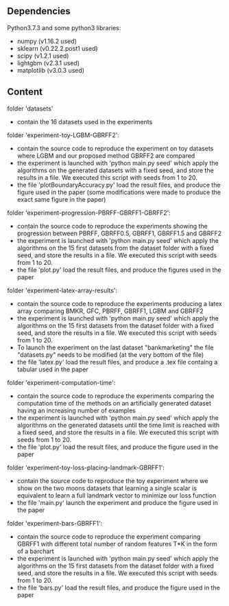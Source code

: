 ## Dependencies
Python3.7.3 and some python3 libraries:
 - numpy (v1.16.2 used)
 - sklearn (v0.22.2.post1 used)
 - scipy (v1.2.1 used)
 - lightgbm (v2.3.1 used)
 - matplotlib (v3.0.3 used)

## Content
folder 'datasets'
 - contain the 16 datasets used in the experiments

folder 'experiment-toy-LGBM-GBRFF2':
  - contain the source code to reproduce the experiment on toy datasets
  where LGBM and our proposed method GBRFF2 are compared
 - the experiment is launched with 'python main.py seed' which apply the
   algorithms on the generated datasets with a fixed seed, and store the
   results in a file. We executed this script with seeds from 1 to 20.
 - the file 'plotBoundaryAccuracy.py' load the result files, and produce the
   figure used in the paper (some modifications were made to produce the exact
   same figure in the paper)

folder 'experiment-progression-PBRFF-GBRFF1-GBRFF2':
  - contain the source code to reproduce the experiments showing
    the progression between PBRFF, GBRFF0.5, GBRFF1, GBRFF1.5 and GBRFF2
 - the experiment is launched with 'python main.py seed' which apply the
   algorithms on the 15 first datasets from the dataset folder with a
   fixed seed, and store the results in a file. We executed this script with
   seeds from 1 to 20.
 - the file 'plot.py' load the result files, and produce the figures used in
   the paper

folder 'experiment-latex-array-results':
  - contain the source code to reproduce the experiments producing a latex
    array comparing BMKR, GFC, PBRFF, GBRFF1, LGBM and GBRFF2
 - the experiment is launched with 'python main.py seed' which apply the
   algorithms on the 15 first datasets from the dataset folder with a
   fixed seed, and store the results in a file. We executed this script with
   seeds from 1 to 20.
 - To launch the experiment on the last dataset "bankmarketing" the file
   "datasets.py" needs to be modified (at the very bottom of the file)
 - the file 'latex.py' load the result files, and produce a .tex file
   containg a tabular used in the paper

folder 'experiment-computation-time':
  - contain the source code to reproduce the experiments comparing the
    computation time of the methods on an artificially generated dataset having
    an increasing number of examples
 - the experiment is launched with 'python main.py seed' which apply the
   algorithms on the generated datasets until the time limit is reached with a
   fixed seed, and store the results in a file. We executed this script with
   seeds from 1 to 20.
 - the file 'plot.py' load the result files, and produce the figure used in
   the paper

folder 'experiment-toy-loss-placing-landmark-GBRFF1':
  - contain the source code to reproduce the toy experiment where we show
    on the two moons datasets that learning a single scalar is equivalent to
    learn a full landmark vector to minimize our loss function
 - the file 'main.py' launch the experiment and produce the figure used in
   the paper

folder 'experiment-bars-GBRFF1':
  - contain the source code to reproduce the experiment comparing GBRFF1
    with different total number of random features T*K in the form of a
    barchart
 - the experiment is launched with 'python main.py seed' which apply the
   algorithms on the 15 first datasets from the dataset folder with a
   fixed seed, and store the results in a file. We executed this script with
   seeds from 1 to 20.
 - the file 'bars.py' load the result files, and produce the figure used in the
   paper
